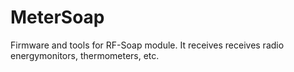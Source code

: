 MeterSoap
=========

Firmware and tools for RF-Soap module. It receives receives radio energymonitors, thermometers, etc.
